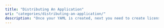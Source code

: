 ```yaml
---
title: "Distributing An Application"
uri: "categories/distributing-an-application/"
description: "Once your YAML is created, next you need to create licenses and install them. Here you'll find how to install, upgrade and distribute your application"
---
```

